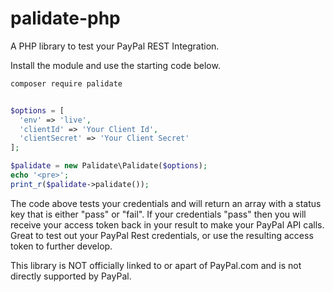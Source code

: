# palidate-php
A PHP library to test your PayPal REST Integration.

Install the module and use the starting code below.

``` bash
composer require palidate
```

```php

$options = [
  'env' => 'live', 
  'clientId' => 'Your Client Id', 
  'clientSecret' => 'Your Client Secret'
];

$palidate = new Palidate\Palidate($options);
echo '<pre>';
print_r($palidate->palidate());

```

The code above tests your credentials and will return an array with a status key that is either "pass" or "fail".
If your credentials "pass" then you will receive your access token back in your result to make your PayPal API calls.
Great to test out your PayPal Rest credentials, or use the resulting access token to further develop.

This library is NOT officially linked to or apart of PayPal.com and is not directly supported by PayPal.
